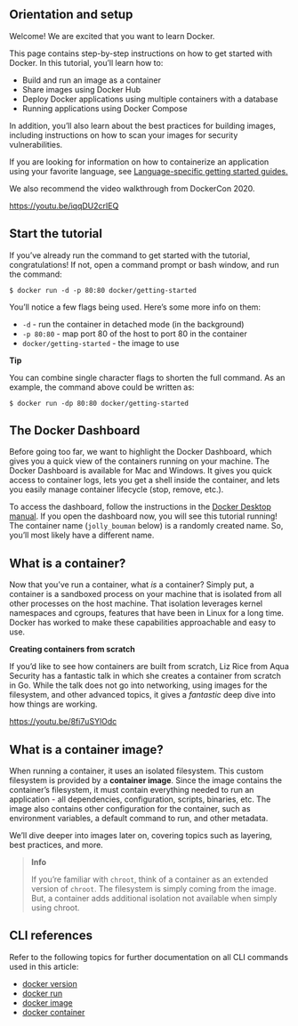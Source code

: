 ## Orientation and setup

Welcome\! We are excited that you want to learn Docker.

This page contains step-by-step instructions on how to get started with
Docker. In this tutorial, you’ll learn how to:

  - Build and run an image as a container
  - Share images using Docker Hub
  - Deploy Docker applications using multiple containers with a database
  - Running applications using Docker Compose

In addition, you’ll also learn about the best practices for building
images, including instructions on how to scan your images for security
vulnerabilities.

If you are looking for information on how to containerize an application
using your favorite language, see [Language-specific getting started
guides.](https://docs.docker.com/language/)

We also recommend the video walkthrough from DockerCon 2020.

<https://youtu.be/iqqDU2crIEQ>

## Start the tutorial

If you’ve already run the command to get started with the tutorial,
congratulations\! If not, open a command prompt or bash window, and run
the command:

`$ docker run -d -p 80:80 docker/getting-started`

You’ll notice a few flags being used. Here’s some more info on them:

  - `-d` - run the container in detached mode (in the background)
  - `-p 80:80` - map port 80 of the host to port 80 in the container
  - `docker/getting-started` - the image to use

**Tip**

You can combine single character flags to shorten the full command. As
an example, the command above could be written as:

`$ docker run -dp 80:80 docker/getting-started`

## The Docker Dashboard

Before going too far, we want to highlight the Docker Dashboard, which
gives you a quick view of the containers running on your machine. The
Docker Dashboard is available for Mac and Windows. It gives you quick
access to container logs, lets you get a shell inside the container, and
lets you easily manage container lifecycle (stop, remove, etc.).

To access the dashboard, follow the instructions in the [Docker Desktop
manual](https://docs.docker.com/desktop/dashboard/). If you open the
dashboard now, you will see this tutorial running\! The container name
(`jolly_bouman` below) is a randomly created name. So, you’ll most
likely have a different name.

## What is a container?

Now that you’ve run a container, what *is* a container? Simply put, a
container is a sandboxed process on your machine that is isolated from
all other processes on the host machine. That isolation leverages kernel
namespaces and cgroups, features that have been in Linux for a long
time. Docker has worked to make these capabilities approachable and easy
to use.

**Creating containers from scratch**

If you’d like to see how containers are built from scratch, Liz Rice
from Aqua Security has a fantastic talk in which she creates a container
from scratch in Go. While the talk does not go into networking, using
images for the filesystem, and other advanced topics, it gives a
*fantastic* deep dive into how things are working.

<https://youtu.be/8fi7uSYlOdc>

## What is a container image?

When running a container, it uses an isolated filesystem. This custom
filesystem is provided by a **container image**. Since the image
contains the container’s filesystem, it must contain everything needed
to run an application - all dependencies, configuration, scripts,
binaries, etc. The image also contains other configuration for the
container, such as environment variables, a default command to run, and
other metadata.

We’ll dive deeper into images later on, covering topics such as
layering, best practices, and more.

> **Info**
> 
> If you’re familiar with `chroot`, think of a container as an extended
> version of `chroot`. The filesystem is simply coming from the image.
> But, a container adds additional isolation not available when simply
> using chroot.

## CLI references

Refer to the following topics for further documentation on all CLI
commands used in this article:

  - [docker
    version](https://docs.docker.com/engine/reference/commandline/version/)
  - [docker
    run](https://docs.docker.com/engine/reference/commandline/run/)
  - [docker
    image](https://docs.docker.com/engine/reference/commandline/image/)
  - [docker
    container](https://docs.docker.com/engine/reference/commandline/container/)
